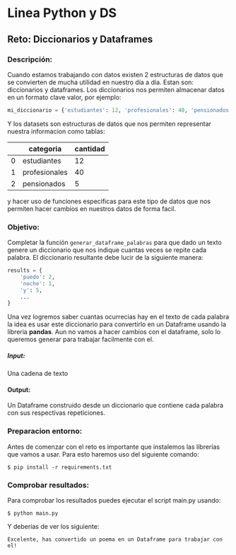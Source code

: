 
# Linea Python y DS
## Reto: Diccionarios y Dataframes
### Descripción:
Cuando estamos trabajando con datos existen 2 estructuras de datos que se convierten de mucha utilidad en nuestro día a
día. Estan son: diccionarios y dataframes.
Los diccionarios nos permiten almacenar datos en un formato clave valor, por ejemplo:
```python
mi_diccionario = {'estudiantes': 12, 'profesionales': 40, 'pensionados': 5}
```
Y los datasets son estructuras de datos que nos permiten representar nuestra informacion como tablas:

|   | categoria     | cantidad |
|---|---------------|----------|
| 0 | estudiantes   | 12       |
| 1 | profesionales | 40       |
| 2 | pensionados   | 5        |

y hacer uso de funciones especificas para este tipo de datos que nos permiten hacer cambios en nuestros datos de forma facil.

### Objetivo:
Completar la función `generar_dataframe_palabras` para que dado un texto genere un diccionario que nos indique cuantas
veces se repite cada palabra. El diccionario resultante debe lucir de la siguiente manera:
````python
results = {
    'puedo': 2,
    'noche': 1,
    'y': 5,
    ...
}
````
Una vez logremos saber cuantas ocurrecias hay en el texto de cada palabra la idea es usar este diccionario para convertirlo
en un Dataframe usando la libreria **pandas**. Aun no vamos a hacer cambios con el dataframe, solo lo queremos generar
para trabajar facilmente con el.

##### Input: 
Una cadena de texto

#### Output:
Un Dataframe construido desde un diccionario que contiene cada palabra con sus respectivas repeticiones.


### Preparacion entorno:
Antes de comenzar con el reto es importante que instalemos las librerías que vamos a usar. Para esto haremos uso del 
siguiente comando:
```shell script
$ pip install -r requirements.txt
```


### Comprobar resultados:
Para comprobar los resultados puedes ejecutar el script main.py usando:
```shell script
$ python main.py
```
Y deberías de ver los siguiente:
```shell script
Excelente, has convertido un poema en un Dataframe para trabajar con el!
```